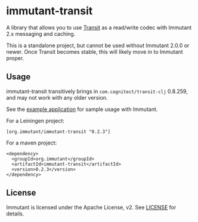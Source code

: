 # immutant-transit

A library that allows you to use
[Transit](https://github.com/cognitect/transit-format) as a read/write
codec with Immutant 2.x messaging and caching.

This is a standalone project, but cannot be used without
Immutant 2.0.0 or newer. Once Transit becomes stable, this will likely
move in to Immutant proper.

## Usage

immutant-transit transitively brings in
`com.cognitect/transit-clj` 0.8.259, and may not work with any older
version.

See the [example application](example-app/README.md) for sample usage
with Immutant.

For a Leiningen project:

    [org.immutant/immutant-transit "0.2.3"]

For a maven project:

    <dependency>
      <groupId>org.immutant</groupId>
      <artifactId>immutant-transit</artifactId>
      <version>0.2.3</version>
    </dependency>

## License

Immutant is licensed under the Apache License, v2. See
[LICENSE](LICENSE) for details.
